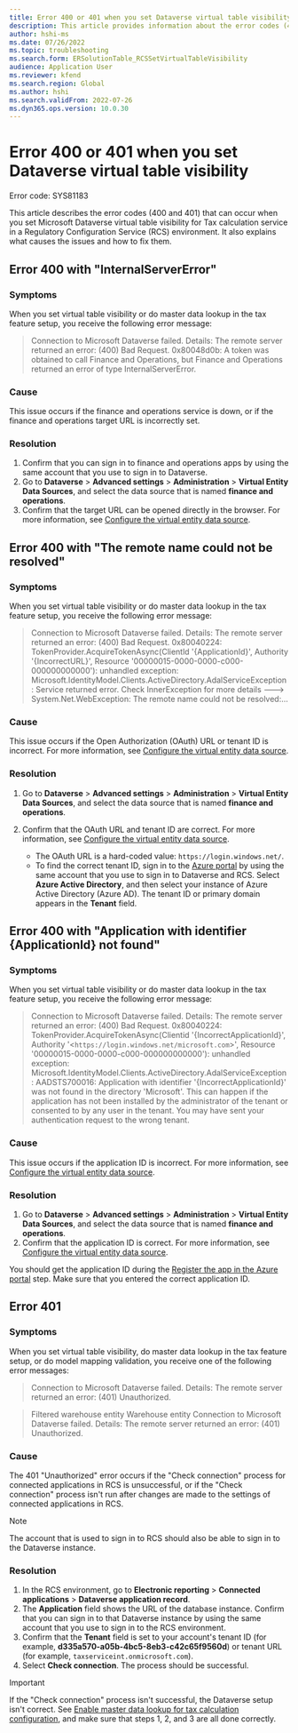 ```yaml
---
title: Error 400 or 401 when you set Dataverse virtual table visibility
description: This article provides information about the error codes (400 and 401) that can occur when you set Microsoft Dataverse virtual table visibility for Tax calculation service in a Regulatory Configuration Service (RCS) enviromnment.
author: hshi-ms
ms.date: 07/26/2022
ms.topic: troubleshooting
ms.search.form: ERSolutionTable_RCSSetVirtualTableVisibility
audience: Application User
ms.reviewer: kfend
ms.search.region: Global
ms.author: hshi
ms.search.validFrom: 2022-07-26
ms.dyn365.ops.version: 10.0.30
---
```


# Error 400 or 401 when you set Dataverse virtual table visibility

Error code: SYS81183

This article describes the error codes (400 and 401) that can occur when you set Microsoft Dataverse virtual table visibility for Tax calculation service in a Regulatory Configuration Service (RCS) environment. It also explains what causes the issues and how to fix them.

## Error 400 with "InternalServerError"

### Symptoms

When you set virtual table visibility or do master data lookup in the tax feature setup, you receive the following error message:

> Connection to Microsoft Dataverse failed. Details: The remote server returned an error: (400) Bad Request. 0x80048d0b: A token was obtained to call Finance and Operations, but Finance and Operations returned an error of type InternalServerError.

### Cause

This issue occurs if the finance and operations service is down, or if the finance and operations target URL is incorrectly set.

### Resolution

1. Confirm that you can sign in to finance and operations apps by using the same account that you use to sign in to Dataverse.
2. Go to **Dataverse** \> **Advanced settings** \> **Administration** \> **Virtual Entity Data Sources**, and select the data source that is named **finance and operations**.
3. Confirm that the target URL can be opened directly in the browser. For more information, see [Configure the virtual entity data source](/dynamics365/fin-ops-core/dev-itpro/power-platform/admin-reference#configure-the-virtual-entity-data-source).

## Error 400 with "The remote name could not be resolved"

### Symptoms

When you set virtual table visibility or do master data lookup in the tax feature setup, you receive the following error message:

> Connection to Microsoft Dataverse failed. Details: The remote server returned an error: (400) Bad Request. 0x80040224: TokenProvider.AcquireTokenAsync(Clientld '\{ApplicationId\}', Authority '{IncorrectURL}', Resource '00000015-0000-0000-c000-000000000000'): unhandled exception: Microsoft.IdentityModel.Clients.ActiveDirectory.AdalServiceException: Service returned error. Check InnerException for more details ---\> System.Net.WebException: The remote name could not be resolved:...

### Cause

This issue occurs if the Open Authorization (OAuth) URL or tenant ID is incorrect. For more information, see [Configure the virtual entity data source](/dynamics365/fin-ops-core/dev-itpro/power-platform/admin-reference#configure-the-virtual-entity-data-source).

### Resolution

1. Go to **Dataverse** \> **Advanced settings** \> **Administration** \> **Virtual Entity Data Sources**, and select the data source that is named **finance and operations**.
2. Confirm that the OAuth URL and tenant ID are correct. For more information, see [Configure the virtual entity data source](/dynamics365/fin-ops-core/dev-itpro/power-platform/admin-reference#configure-the-virtual-entity-data-source).

    - The OAuth URL is a hard-coded value: `https://login.windows.net/`.
    - To find the correct tenant ID, sign in to the [Azure portal](https://portal.azure.com) by using the same account that you use to sign in to Dataverse and RCS. Select **Azure Active Directory**, and then select your instance of Azure Active Directory (Azure AD). The tenant ID or primary domain appears in the **Tenant** field. 

## Error 400 with "Application with identifier {ApplicationId} not found"

### Symptoms

When you set virtual table visibility or do master data lookup in the tax feature setup, you receive the following error message:

> Connection to Microsoft Dataverse failed. Details: The remote server returned an error: (400) Bad
Request. 0x80040224: TokenProvider.AcquireTokenAsync(Clientid '\{IncorrectApplicationId\}', Authority '\<`https://login.windows.net/microsoft.com`\>', Resource '00000015-0000-0000-c000-000000000000'): unhandled exception: Microsoft.IdentityModel.Clients.ActiveDirectory.AdalServiceException: AADSTS700016: Application with identifier '\{IncorrectApplicationId\}' was not found in the directory 'Microsoft'. This can happen if the application has not been installed by the administrator of the tenant or consented to by any user in the tenant. You may have sent your authentication request to the wrong tenant.

### Cause

This issue occurs if the application ID is incorrect. For more information, see [Configure the virtual entity data source](/dynamics365/fin-ops-core/dev-itpro/power-platform/admin-reference#configure-the-virtual-entity-data-source).

### Resolution

1. Go to **Dataverse** \> **Advanced settings** \> **Administration** \> **Virtual Entity Data Sources**, and select the data source that is named **finance and operations**.
2. Confirm that the application ID is correct. For more information, see [Configure the virtual entity data source](/dynamics365/fin-ops-core/dev-itpro/power-platform/admin-reference#configure-the-virtual-entity-data-source).

You should get the application ID during the [Register the app in the Azure portal](/dynamics365/fin-ops-core/dev-itpro/power-platform/admin-reference#grant-app-permissions-in-finance-and-operations-apps) step. Make sure that you entered the correct application ID.

## Error 401

### Symptoms

When you set virtual table visibility, do master data lookup in the tax feature setup, or do model mapping validation, you receive one of the following error messages:

> Connection to Microsoft Dataverse failed. Details: The remote server returned an error: (401) Unauthorized.

> Filtered warehouse entity Warehouse entity Connection to Microsoft Dataverse failed. Details: The remote server returned an error: (401) Unauthorized.

### Cause

The 401 "Unauthorized" error occurs if the "Check connection" process for connected applications in RCS is unsuccessful, or if the "Check connection" process isn't run after changes are made to the settings of connected applications in RCS.

> [!NOTE]
> The account that is used to sign in to RCS should also be able to sign in to the Dataverse instance.

### Resolution

1. In the RCS environment, go to **Electronic reporting** \> **Connected applications** \> **Dataverse application record**.
2. The **Application** field shows the URL of the database instance. Confirm that you can sign in to that Dataverse instance by using the same account that you use to sign in to the RCS environment. 
3. Confirm that the **Tenant** field is set to your account's tenant ID (for example, **d335a570-a05b-4bc5-8eb3-c42c65f9560d**) or tenant URL (for example, `taxserviceint.onmicrosoft.com`).
3. Select **Check connection**. The process should be successful.

> [!IMPORTANT]
> If the "Check connection" process isn't successful, the Dataverse setup isn't correct. See [Enable master data lookup for tax calculation configuration](/dynamics365/finance/localizations/tax-service-set-up-environment-master-data-lookup), and make sure that steps 1, 2, and 3 are all done correctly.
